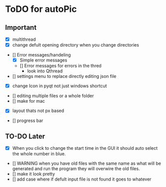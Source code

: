 
# ToDO for autoPic

## Important

- [x] multithread
- [x] change defult opening directory when you change directories
- [] Error messages/handeling
  - [x] Simple error messages
  - [] Error messages for errors in the thred
    - look into Qthread
- [] settings menu to replace directly editing json file
- [x] change Icon in pyqt not just windows shortcut
- [] editing multiple files or a whole folder
- [] make for mac
- [x] layout thats not px based
- [] progress bar

## TO-DO Later

- [x] When you click to change the start time in the GUI it should auto select the whole number in blue.
- [] WARNING when you have old files with the same name as what will be generated and run the program they will overwire the old files.
- [] make it look pretty
- [] add case where if defult input file is not found it goes to whatever
